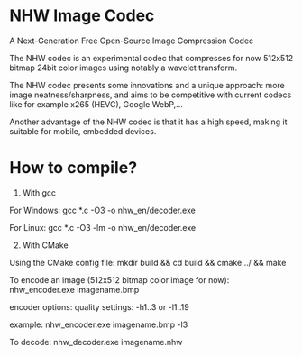 NHW Image Codec
============

A Next-Generation Free Open-Source Image Compression Codec

The NHW codec is an experimental codec that compresses for now 512x512 bitmap 24bit color images using notably a wavelet transform.

The NHW codec presents some innovations and a unique approach: more image neatness/sharpness, and aims to be competitive with current codecs like for example x265 (HEVC), Google WebP,...

Another advantage of the NHW codec is that it has a high speed, making it suitable for mobile, embedded devices.


How to compile?
============

1) With gcc

For Windows: gcc *.c -O3 -o nhw_en/decoder.exe

For Linux: gcc *.c -O3 -lm -o nhw_en/decoder.exe

2) With CMake

Using the CMake config file: mkdir build && cd build && cmake ../ && make




To encode an image (512x512 bitmap color image for now): nhw_encoder.exe imagename.bmp

encoder options: quality settings: -h1..3 or -l1..19

example: nhw_encoder.exe imagename.bmp -l3
                 
To decode: nhw_decoder.exe imagename.nhw

